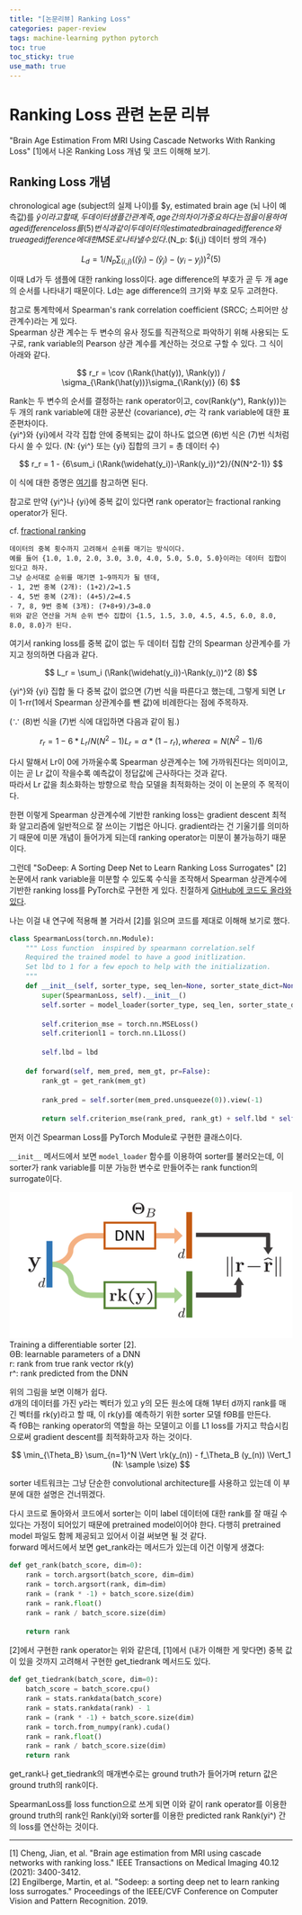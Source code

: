 ```yaml
---
title: "[논문리뷰] Ranking Loss"
categories: paper-review
tags: machine-learning python pytorch
toc: true
toc_sticky: true
use_math: true
---
```


# Ranking Loss 관련 논문 리뷰

"Brain Age Estimation From MRI Using Cascade Networks With Ranking Loss" [1]에서 나온 Ranking Loss 개념 및 코드 이해해 보기.

## Ranking Loss 개념

chronological age (subject의 실제 나이)를 $y, estimated brain age (뇌 나이 예측값)를 $\hat{y}이라고 할 때, 두 데이터 샘플 간 관계 즉, age 간의 차이가 중요하다는 점을 이용하여 age difference loss를 (5)번 식과 같이 두 데이터의 estimated brain age difference와 true age difference에 대한 MSE로 나타낼 수 있다. ($N_p: $(i,j) 데이터 쌍의 개수)

$$
L_d = 1/N_p\sum_{(i,j)} (\widehat(y_i)-\widehat(y_j)-(y_i-y_j))^2     (5)
$$

이때 Ld가 두 샘플에 대한 ranking loss이다. age difference의 부호가 곧 두 개 age의 순서를 나타내기 때문이다. Ld는 age difference의 크기와 부호 모두 고려한다.

참고로 통계학에서 Spearman's rank correlation coefficient (SRCC; 스피어만 상관계수)라는 게 있다.<br>
Spearman 상관 계수는 두 변수의 유사 정도를 직관적으로 파악하기 위해 사용되는 도구로, rank variable의 Pearson 상관 계수를 계산하는 것으로 구할 수 있다. 그 식이 아래와 같다.

$$
r_r = \cov (\Rank(\hat(y)), \Rank(y)) / \sigma_{\Rank(\hat(y))}\sigma_{\Rank(y)}     (6)
$$

Rank는 두 변수의 순서를 결정하는 rank operator이고, cov(Rank(y^), Rank(y))는 두 개의 rank variable에 대한 공분산 (covariance), 𝜎는 각 rank variable에 대한 표준편차이다.<br>
{yi^}와 {yi}에서 각각 집합 안에 중복되는 값이 하나도 없으면 (6)번 식은 (7)번 식처럼 다시 쓸 수 있다. (N: {yi^} 또는 {yi} 집합의 크기 = 총 데이터 수)

$$
r_r = 1 - {6\sum_i (\Rank(\widehat(y_i))-\Rank(y_i))^2}/{N(N^2-1)}
$$

이 식에 대한 증명은 [여기](https://stats.stackexchange.com/questions/89121/prove-the-equivalence-of-the-following-two-formulas-for-spearman-correlation/89211#89211)를 참고하면 된다.

참고로 만약 {yi^}나 {yi}에 중복 값이 있다면 rank operator는 fractional ranking operator가 된다.

cf. [fractional ranking](https://en.wikipedia.org/wiki/Ranking#Fractional_ranking_(%221_2.5_2.5_4%22_ranking))

```
데이터의 중복 횟수까지 고려해서 순위를 매기는 방식이다.
예를 들어 {1.0, 1.0, 2.0, 3.0, 3.0, 4.0, 5.0, 5.0, 5.0}이라는 데이터 집합이 있다고 하자.
그냥 순서대로 순위를 매기면 1~9까지가 될 텐데,
- 1, 2번 중복 (2개): (1+2)/2=1.5
- 4, 5번 중복 (2개): (4+5)/2=4.5
- 7, 8, 9번 중복 (3개): (7+8+9)/3=8.0
위와 같은 연산을 거쳐 순위 변수 집합이 {1.5, 1.5, 3.0, 4.5, 4.5, 6.0, 8.0, 8.0, 8.0}가 된다.
```

여기서 ranking loss를 중복 값이 없는 두 데이터 집합 간의 Spearman 상관계수를 가지고 정의하면 다음과 같다.

$$
L_r = \sum_i (\Rank(\widehat(y_i))-\Rank(y_i))^2     (8)
$$

{yi^}와 {yi} 집합 둘 다 중복 값이 없으면 (7)번 식을 따른다고 했는데, 그렇게 되면 Lr이 1-rr(1에서 Spearman 상관계수를 뺀 값)에 비례한다는 점에 주목하자.

(∵ (8)번 식을 (7)번 식에 대입하면 다음과 같이 됨.)

$$
r_r = 1 - 6*L_r / N(N^2 - 1)
L_r = \alpha*(1-r_r), where \alpha = N(N^2-1)/6
$$

다시 말해서 Lr이 0에 가까울수록 Spearman 상관계수는 1에 가까워진다는 의미이고, 이는 곧 Lr 값이 작을수록 예측값이 정답값에 근사하다는 것과 같다.<br>
따라서 Lr 값을 최소화하는 방향으로 학습 모델을 최적화하는 것이 이 논문의 주 목적이다.

한편 이렇게 Spearman 상관계수에 기반한 ranking loss는 gradient descent 최적화 알고리즘에 일반적으로 잘 쓰이는 기법은 아니다. gradient라는 건 기울기를 의미하기 때문에 미분 개념이 들어가게 되는데 ranking operator는 미분이 불가능하기 때문이다.

그런데 "SoDeep: A Sorting Deep Net to Learn Ranking Loss Surrogates" [2] 논문에서 rank variable을 미분할 수 있도록 수식을 조작해서 Spearman 상관계수에 기반한 ranking loss를 PyTorch로 구현한 게 있다. 친절하게 [GitHub에 코드도 올라와 있다](https://github.com/technicolor-research/sodeep).

나는 이걸 내 연구에 적용해 볼 거라서 [2]를 읽으며 코드를 제대로 이해해 보기로 했다.

```python
class SpearmanLoss(torch.nn.Module):
    """ Loss function  inspired by spearmann correlation.self
    Required the trained model to have a good initlization.
    Set lbd to 1 for a few epoch to help with the initialization.
    """
    def __init__(self, sorter_type, seq_len=None, sorter_state_dict=None, lbd=0):
        super(SpearmanLoss, self).__init__()
        self.sorter = model_loader(sorter_type, seq_len, sorter_state_dict)

        self.criterion_mse = torch.nn.MSELoss()
        self.criterionl1 = torch.nn.L1Loss()

        self.lbd = lbd

    def forward(self, mem_pred, mem_gt, pr=False):
        rank_gt = get_rank(mem_gt)

        rank_pred = self.sorter(mem_pred.unsqueeze(0)).view(-1)

        return self.criterion_mse(rank_pred, rank_gt) + self.lbd * self.criterionl1(mem_pred, mem_gt)
```

먼저 이건 Spearman Loss를 PyTorch Module로 구현한 클래스이다.

`__init__` 메서드에서 보면 `model_loader` 함수를 이용하여 sorter를 불러오는데, 이 sorter가 rank variable를 미분 가능한 변수로 만들어주는 rank function의 surrogate이다.

![figure](/assets/images/220930/model_loader.png)<br>
Training a differentiable sorter [2].<br>
ΘB: learnable parameters of a DNN<br>
r: rank from true rank vector rk(y)<br>
r^: rank predicted from the DNN

위의 그림을 보면 이해가 쉽다.<br>
d개의 데이터를 가진 y라는 벡터가 있고 y의 모든 원소에 대해 1부터 d까지 rank를 매긴 벡터를 rk(y)라고 할 때, 이 rk(y)를 예측하기 위한 sorter 모델 fΘB를 만든다.<br>
즉 fΘB는 ranking operator의 역할을 하는 모델이고 이를 L1 loss를 가지고 학습시킴으로써 gradient descent를 최적화하고자 하는 것이다.<br>

$$
\min_{\Theta_B} \sum_{n=1}^N \Vert \rk(y_(n)) - f_\Theta_B (y_(n)) \Vert_1  (N: \sample \size)
$$

sorter 네트워크는 그냥 단순한 convolutional architecture를 사용하고 있는데 이 부분에 대한 설명은 건너뛰겠다.

다시 코드로 돌아와서 코드에서 sorter는 이미 label 데이터에 대한 rank를 잘 매길 수 있다는 가정이 되어있기 때문에 pretrained model이어야 한다. 다행히 pretrained model 파일도 함께 제공되고 있어서 이걸 써보면 될 것 같다.<br>
forward 메서드에서 보면 get_rank라는 메서드가 있는데 이건 이렇게 생겼다:

```python
def get_rank(batch_score, dim=0):
    rank = torch.argsort(batch_score, dim=dim)
    rank = torch.argsort(rank, dim=dim)
    rank = (rank * -1) + batch_score.size(dim)
    rank = rank.float()
    rank = rank / batch_score.size(dim)

    return rank
```

[2]에서 구현한 rank operator는 위와 같은데, [1]에서 (내가 이해한 게 맞다면) 중복 값이 있을 것까지 고려해서 구현한 get_tiedrank 메서드도 있다.

```python
def get_tiedrank(batch_score, dim=0):
    batch_score = batch_score.cpu()
    rank = stats.rankdata(batch_score)
    rank = stats.rankdata(rank) - 1    
    rank = (rank * -1) + batch_score.size(dim)
    rank = torch.from_numpy(rank).cuda()
    rank = rank.float()
    rank = rank / batch_score.size(dim)  
    return rank
```

get_rank나 get_tiedrank의 매개변수로는 ground truth가 들어가며 return 값은 ground truth의 rank이다.

SpearmanLoss를 loss function으로 쓰게 되면 이와 같이 rank operator를 이용한 ground truth의 rank인 Rank(yi)와 sorter를 이용한 predicted rank Rank(yi^) 간의 loss를 연산하는 것이다.

---

[1] Cheng, Jian, et al. "Brain age estimation from MRI using cascade networks with ranking loss." IEEE Transactions on Medical Imaging 40.12 (2021): 3400-3412.<br>
[2] Engilberge, Martin, et al. "Sodeep: a sorting deep net to learn ranking loss surrogates." Proceedings of the IEEE/CVF Conference on Computer Vision and Pattern Recognition. 2019.<br>

